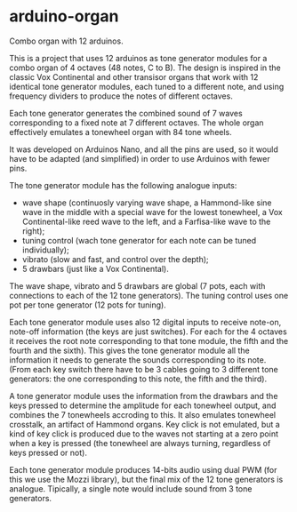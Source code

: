 # arduino-organ
Combo organ with 12 arduinos.

This is a project that uses 12 arduinos as tone generator modules for a combo organ of 4 octaves (48 notes, C to B). The design is inspired in the classic Vox Continental and other transisor organs that work with 12 identical tone generator modules, each tuned to a different note, and using frequency dividers to produce the notes of different octaves.

Each tone generator generates the combined sound of 7 waves corresponding to a fixed note at 7 different octaves. The whole organ effectively emulates a tonewheel organ with 84 tone wheels.

It was developed on Arduinos Nano, and all the pins are used, so it would have to be adapted (and simplified) in order to use Arduinos with fewer pins.

The tone generator module has the following analogue inputs:
 - wave shape (continuosly varying wave shape, a Hammond-like sine wave in the middle with a special wave for the lowest tonewheel, a Vox Continental-like reed wave to the left, and a Farfisa-like wave to the right);
 - tuning control (wach tone generator for each note can be tuned individually);
 - vibrato (slow and fast, and control over the depth);
 - 5 drawbars (just like a Vox Continental).

The wave shape, vibrato and 5 drawbars are global (7 pots, each with connections to each of the 12 tone generators). The tuning control uses one pot per tone generator (12 pots for tuning).

Each tone generator module uses also 12 digital inputs to receive note-on, note-off information (the keys are just switches). For each for the 4 octaves it receives the root note corresponding to that tone module, the fifth and the fourth and the sixth). This gives the tone generator module all the information it needs to generate the sounds corresponding to its note. (From each key switch there have to be 3 cables going to 3 different tone generators: the one corresponding to this note, the fifth and the third).

A tone generator module uses the information from the drawbars and the keys pressed to determine the amplitude for each tonewheel output, and combines the 7 tonewheels accroding to this. It also emulates tonewheel crosstalk, an artifact of Hammond organs. Key click is not emulated, but a kind of key click is produced due to the waves not starting at a zero point when a key is pressed (the tonewheel are always turning, regardless of keys pressed or not).

Each tone generator module produces 14-bits audio using dual PWM (for this we use the Mozzi library), but the final mix of the 12 tone generators is analogue. Tipically, a single note would include sound from 3 tone generators.


